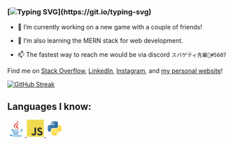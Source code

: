 ### [![Typing SVG](https://readme-typing-svg.herokuapp.com/?lines=Hi+there,+I'm+Serge👋;I+make+cool+things!)](https://git.io/typing-svg)

- 🔭 I’m currently working on a new game with a couple of friends!

- 🌱 I’m also learning the MERN stack for web development.

- 📫 The fastest way to reach me would be via discord `スパゲティ先輩👾#5607` 

Find me on [Stack Overflow](https://stackoverflow.com/users/9427869/serge-alkhalil), [LinkedIn](https://www.linkedin.com/in/serge-0860aa150//), [Instagram](https://www.instagram.com/serge_alkhalil/), and [my personal website](https://serge-21.github.io/)!

<!-- 
in the future update to include personal website

side note i like this picture but i don't think it fits for now XD
<img alt="Night Coding" src="https://raw.githubusercontent.com/AVS1508/AVS1508/master/assets/Night-Coding.gif"/>

or this one

<img alt="dsmark" align="right"  height="50%" width="50%" src="https://camo.githubusercontent.com/e452efb28438ca145ff71360ef211395cce11753fd367e1fec17fca194c0dc43/68747470733a2f2f6d656469612e67697068792e636f6d2f6d656469612f616f39445569544b48363058532f67697068792e676966"> -->

[![GitHub Streak](https://github-readme-streak-stats.herokuapp.com/?user=serge-21&theme=dark)](https://git.io/streak-stats)

### <h2 align="left">Languages I know:</h2>
<p align="left"> 
<a href="https://www.java.com" target="_blank" rel="noreferrer"> <img src="https://raw.githubusercontent.com/devicons/devicon/master/icons/java/java-original.svg" alt="java" width="40" height="40"/> </a> 
<a href="https://developer.mozilla.org/en-US/docs/Web/JavaScript" target="_blank" rel="noreferrer"> <img src="https://raw.githubusercontent.com/devicons/devicon/master/icons/javascript/javascript-original.svg" alt="javascript" width="40" height="40"/> </a>
<a href="https://www.python.org" target="_blank" rel="noreferrer"> <img src="https://raw.githubusercontent.com/devicons/devicon/master/icons/python/python-original.svg" alt="python" width="40" height="40"/> </a>
</p>


<!--
**serge-21/serge-21** is a ✨ _special_ ✨ repository because its `README.md` (this file) appears on your GitHub profile.

Here are some ideas to get you started:

- 🔭 I’m currently working on ...
- 🌱 I’m currently learning ...
- 👯 I’m looking to collaborate on ...
- 🤔 I’m looking for help with ...
- 💬 Ask me about ...
- 📫 How to reach me: ...
- 😄 Pronouns: ...
- ⚡ Fun fact: ...
-->

